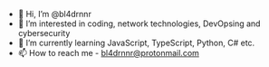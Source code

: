 - 👋 Hi, I’m @bl4drnnr
- 👀 I’m interested in coding, network technologies, DevOpsing and cybersecurity
- 🌱 I’m currently learning JavaScript, TypeScript, Python, C# etc.
- 📫 How to reach me - bl4drnnr@protonmail.com
